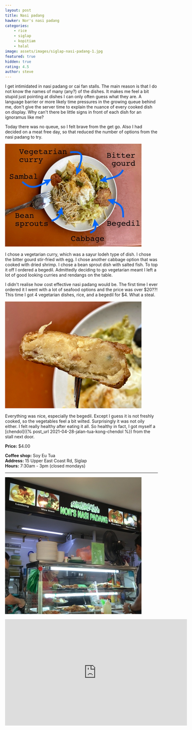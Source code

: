 ```yaml
---
layout: post
title: Nasi padang
hawker: Nor's nasi padang
categories: 
    - rice
    - siglap
    - kopitiam
    - halal
image: assets/images/siglap-nasi-padang-1.jpg
featured: true
hidden: true
rating: 4.5
author: steve
---
```

I get intimidated in nasi padang or cai fan stalls. The main reason is that I do not know the names of many (any?) of the dishes. It makes me feel a bit stupid just pointing at dishes I can only often guess what they are. A language barrier or more likely time pressures in the growing queue behind me, don't give the server time to explain the nuance of every cooked dish on display. Why can't there be little signs in front of each dish for an ignoramus like me?

Today there was no queue, so I felt brave from the get go. Also I had decided on a meat free day, so that reduced the number of options from the nasi padang to try.

![Nasi padang choices](/assets/images/siglap-nasi-padang-3.jpg "Nasi padang choices")

I chose a vegetarian curry, which was a sayur lodeh type of dish. I chose the bitter gourd stir-fried with egg. I chose another cabbage option that was cooked with dried shrimp. I chose a bean sprout dish with salted fish. To top it off I ordered a begedil. Admittedly deciding to go vegetarian meant I left a lot of good looking curries and rendangs on the table.

I didn't realise how cost effective nasi padang would be. The first time I ever ordered it I went with a lot of seafood options and the price was over $20??! This time I got 4 vegetarian dishes, rice, and a begedil for $4. What a steal.

![Delicious begedil](/assets/images/siglap-nasi-padang-2.jpg "Delicious begedil")

Everything was nice, especially the begedil. Except I guess it is not freshly cooked, so the vegetables feel a bit wilted. Surprisingly it was not oily either. I felt really healthy after eating it all. So healthy in fact, I got myself a [chendol]({% post_url 2021-04-28-jalan-tua-kong-chendol %}) from the stall next door.

**Price:** $4.00

**Coffee shop:** Soy Eu Tua  
**Address:** 15 Upper East Coast Rd, Siglap  
**Hours:** 7:30am - 3pm (closed mondays)

***  

![Nor's nasi padang](/assets/images/nasi-lemak-jalan-tua-kong-2.jpg "Nor's nasi padang")

<iframe src="https://www.google.com/maps/embed?pb=!1m14!1m8!1m3!1d15955.08339107152!2d103.9257479!3d1.312931!3m2!1i1024!2i768!4f13.1!3m3!1m2!1s0x0%3A0x2e291e2efa1806eb!2sSoy%20Eu%20Tua%20Coffee%20Shop!5e0!3m2!1sen!2ssg!4v1617203534419!5m2!1sen!2ssg" width="600" height="350" style="border:0;" allowfullscreen="" loading="lazy"></iframe>